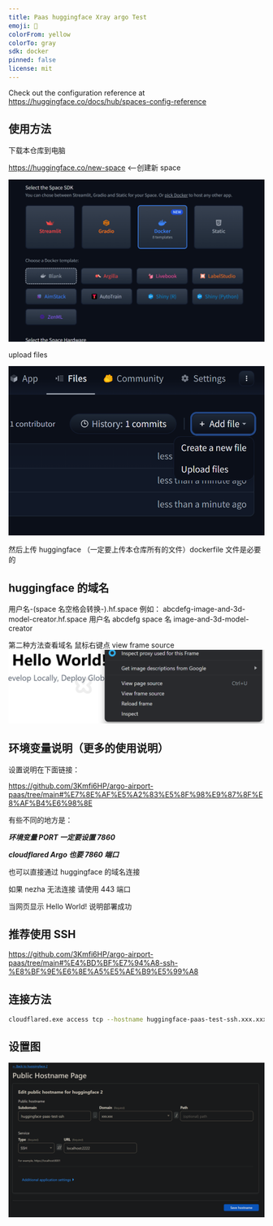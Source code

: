 ```yaml
---
title: Paas huggingface Xray argo Test
emoji: 🐢
colorFrom: yellow
colorTo: gray
sdk: docker
pinned: false
license: mit
---
```


Check out the configuration reference at <https://huggingface.co/docs/hub/spaces-config-reference>

## 使用方法

下载本仓库到电脑

<https://huggingface.co/new-space> <--创建新 space

![1686287258915](image/README/1686287258915.png)

upload files

![1686287276276](image/README/1686287276276.png)

然后上传 huggingface （一定要上传本仓库所有的文件）dockerfile 文件是必要的

## huggingface 的域名

用户名-(space 名空格会转换-).hf.space
例如：
abcdefg-image-and-3d-model-creator.hf.space
用户名 abcdefg
space 名 image-and-3d-model-creator

第二种方法查看域名 鼠标右键点 view frame source
![1686297209557](image/README/1686297209557.png)

## 环境变量说明（更多的使用说明）

设置说明在下面链接：

<https://github.com/3Kmfi6HP/argo-airport-paas/tree/main#%E7%8E%AF%E5%A2%83%E5%8F%98%E9%87%8F%E8%AF%B4%E6%98%8E>

有些不同的地方是：

**_环境变量 PORT 一定要设置 7860_**

**_cloudflared Argo 也要 7860 端口_**

也可以直接通过 huggingface 的域名连接

如果 nezha 无法连接 请使用 443 端口

当网页显示 Hello World! 说明部署成功

## 推荐使用 SSH

<https://github.com/3Kmfi6HP/argo-airport-paas/tree/main#%E4%BD%BF%E7%94%A8-ssh-%E8%BF%9E%E6%8E%A5%E5%AE%B9%E5%99%A8>

## 连接方法

```bash
cloudflared.exe access tcp --hostname huggingface-paas-test-ssh.xxx.xxx --listener 0.0.0.0:2223
```

## 设置图

![1686287227901](image/README/1686287227901.png)
